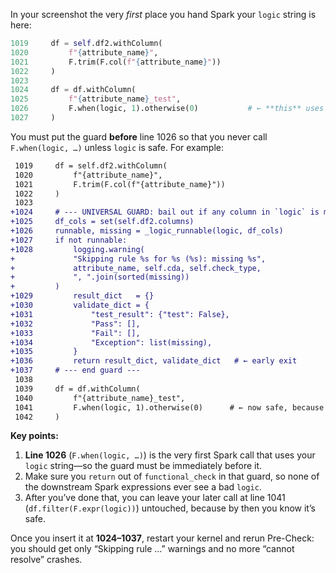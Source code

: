 In your screenshot the very *first* place you hand Spark your `logic` string is here:

```python
1019     df = self.df2.withColumn(  
1020         f"{attribute_name}",  
1021         F.trim(F.col(f"{attribute_name}"))  
1022     )  
1023  
1024     df = df.withColumn(  
1025         f"{attribute_name}_test",  
1026         F.when(logic, 1).otherwise(0)           # ← **this** uses `logic`  
1027     )  
```

You must put the guard **before** line 1026 so that you never call `F.when(logic, …)` unless `logic` is safe. For example:

```diff
 1019     df = self.df2.withColumn(
 1020         f"{attribute_name}",
 1021         F.trim(F.col(f"{attribute_name}"))
 1022     )
 1023
+1024     # --- UNIVERSAL GUARD: bail out if any column in `logic` is missing ---
+1025     df_cols = set(self.df2.columns)
+1026     runnable, missing = _logic_runnable(logic, df_cols)
+1027     if not runnable:
+1028         logging.warning(
+             "Skipping rule %s for %s (%s): missing %s",
+             attribute_name, self.cda, self.check_type,
+             ", ".join(sorted(missing))
+         )
+1029         result_dict   = {}
+1030         validate_dict = {
+1031             "test_result": {"test": False},
+1032             "Pass": [],
+1033             "Fail": [],
+1034             "Exception": list(missing),
+1035         }
+1036         return result_dict, validate_dict   # ← early exit
+1037     # --- end guard ---
 1038
 1039     df = df.withColumn(
 1040         f"{attribute_name}_test",
 1041         F.when(logic, 1).otherwise(0)      # ← now safe, because we’ve gated it
 1042     )
```

**Key points:**

1. **Line 1026** (`F.when(logic, …)`) is the very first Spark call that uses your `logic` string—so the guard must be immediately before it.
2. Make sure you `return` out of `functional_check` in that guard, so none of the downstream Spark expressions ever see a bad `logic`.
3. After you’ve done that, you can leave your later call at line 1041 (`df.filter(F.expr(logic))`) untouched, because by then you know it’s safe.

Once you insert it at **1024–1037**, restart your kernel and rerun Pre-Check: you should get only “Skipping rule …” warnings and no more “cannot resolve” crashes.

